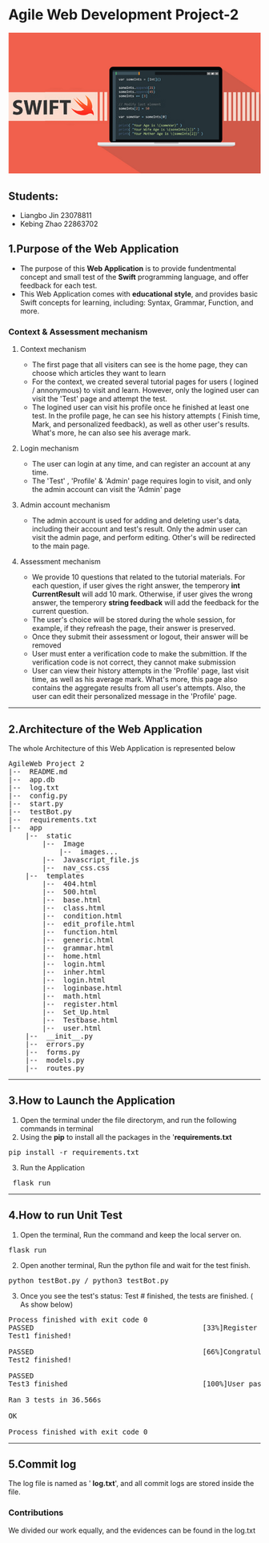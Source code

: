 # Agile Web Development Project-2

![image info](./app/static/Image/swift_icoon.png)
## Students:
- Liangbo Jin  23078811
- Kebing Zhao  22863702

## 1.Purpose of the Web Application
- The purpose of this <b>Web Application</b> is to provide fundentmental concept and small test of the <b>Swift</b> programming 
language, and offer feedback for each test. 
- This Web Application comes with <b>educational style</b>, and provides basic Swift concepts for learning, including: Syntax, Grammar, Function, and more.   

### Context & Assessment mechanism
1. Context mechanism
   - The first page that all visiters can see is the home page, they can choose which articles they want to learn
   - For the context, we created several tutorial pages for users ( logined / annonymous) to visit and learn. However, only the logined user can visit the 'Test' page and attempt the test. 
   - The logined user can visit his profile once he finished at least one test. In the profile page, he can see his history attempts ( Finish time, Mark, and personalized feedback), as well as other user's results. What's more, he can also see his average mark.

2. Login mechanism
   - The user can login at any time, and can register an account at any time. 
   - The 'Test' , 'Profile' & 'Admin' page requires login to visit, and only the admin account can visit the 'Admin' page
3. Admin account mechanism
   - The admin account is used for adding and deleting user's data, including their account and test's result. Only the admin user can visit the admin page, and perform editing. Other's will be redirected to the main page.

4. Assessment mechanism
   - We provide 10 questions that related to the tutorial materials. For each question, if user gives the right answer, the temperory <b>int CurrentResult</b> will add 10 mark. Otherwise, if user gives the wrong answer, the temperory <b>string feedback</b> will add the feedback for the current question.
   - The user's choice will be stored during the whole session, for example, if they refreash the page, their answer is preserved. 
   - Once they submit their assessment or logout, their answer will be removed
   - User must enter a verification code to make the submittion. If the verification code is not correct, they cannot make submission
   - User can view their history attempts in the 'Profile' page, last visit time, as well as his average mark. What's more, this page also contains the aggregate results from all user's attempts. Also, the user can edit their personalized message in the 'Profile' page.

<hr>

## 2.Architecture of the Web Application
The whole Architecture of this Web Application is represented below
<pre>
AgileWeb Project 2
|--  README.md
|--  app.db
|--  log.txt
|--  config.py
|--  start.py
|--  testBot.py
|--  requirements.txt
|--  app
    |--  static
        |--  Image
            |--  images...
        |--  Javascript_file.js
        |--  nav_css.css
    |--  templates
        |--  404.html
        |--  500.html
        |--  base.html
        |--  class.html
        |--  condition.html
        |--  edit_profile.html
        |--  function.html
        |--  generic.html
        |--  grammar.html
        |--  home.html
        |--  login.html
        |--  inher.html
        |--  login.html
        |--  loginbase.html
        |--  math.html
        |--  register.html
        |--  Set_Up.html
        |--  Testbase.html
        |--  user.html
    |--  __init__.py
    |--  errors.py
    |--  forms.py
    |--  models.py
    |--  routes.py
</pre>

<hr>

## 3.How to Launch the Application
1. Open the terminal under the file directorym, and run the following commands in terminal
2. Using the <b>pip</b> to install all the packages in the '<b>requirements.txt</b>
<pre>pip install -r requirements.txt</pre>
3. Run the Application
<pre> flask run </pre>

<hr>

## 4.How to run Unit Test
1. Open the terminal, Run the command and keep the local server on.
<pre>flask run</pre>
2. Open another terminal, Run the python file and wait for the test finish.
<pre>python testBot.py / python3 testBot.py</pre>
3. Once you see the test's status: Test # finished, the tests are finished. ( As show below)
<pre>
Process finished with exit code 0
PASSED                                        [33%]Register Here ! 
Test1 finished!

PASSED                                        [66%]Congratulation!!! 
Test2 finished!

PASSED
Test3 finished                                [100%]User password test is done!

Ran 3 tests in 36.566s

OK

Process finished with exit code 0
</pre>

<hr>

## 5.Commit log
The log file is named as  '<b> log.txt</b>', and all commit logs are stored inside the file.

### Contributions
We divided our work equally, and the evidences can be found in the log.txt
